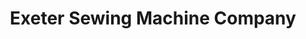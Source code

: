 ---
title: "Exeter Sewing Machine Company"
url: /exeter/exeter-sewing-machine-company/
shop: sewing
---